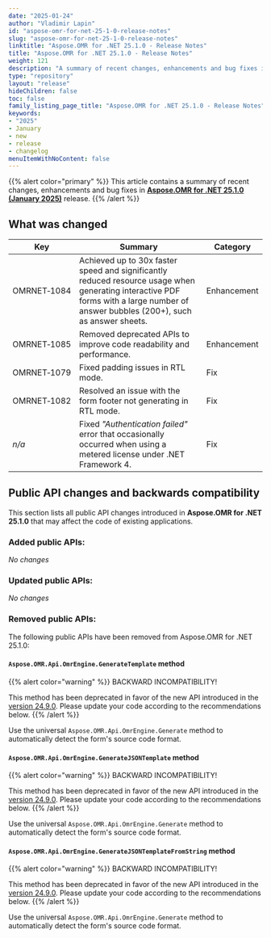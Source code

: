 ```yaml
---
date: "2025-01-24"
author: "Vladimir Lapin"
id: "aspose-omr-for-net-25-1-0-release-notes"
slug: "aspose-omr-for-net-25-1-0-release-notes"
linktitle: "Aspose.OMR for .NET 25.1.0 - Release Notes"
title: "Aspose.OMR for .NET 25.1.0 - Release Notes"
weight: 121
description: "A summary of recent changes, enhancements and bug fixes in Aspose.OMR for .NET 25.1.0 (January 2025) release."
type: "repository"
layout: "release"
hideChildren: false
toc: false
family_listing_page_title: "Aspose.OMR for .NET 25.1.0 - Release Notes"
keywords:
- "2025"
- January
- new
- release
- changelog
menuItemWithNoContent: false
---
```


{{% alert color="primary" %}}
This article contains a summary of recent changes, enhancements and bug fixes in [**Aspose.OMR for .NET 25.1.0 (January 2025)**](https://www.nuget.org/packages/Aspose.OMR/25.1.0) release.
{{% /alert %}}

## What was changed

Key | Summary | Category
--- | ------- | --------
OMRNET&#8209;1084 | Achieved up to 30x faster speed and significantly reduced resource usage when generating interactive PDF forms with a large number of answer bubbles (200+), such as answer sheets. | Enhancement
OMRNET&#8209;1085 | Removed deprecated APIs to improve code readability and performance. | Enhancement
OMRNET&#8209;1079 | Fixed padding issues in RTL mode. | Fix
OMRNET&#8209;1082 | Resolved an issue with the form footer not generating in RTL mode. | Fix
_n/a_             | Fixed _"Authentication failed"_ error that occasionally occurred when using a metered license under .NET Framework 4. | Fix

## Public API changes and backwards compatibility

This section lists all public API changes introduced in **Aspose.OMR for .NET 25.1.0** that may affect the code of existing applications.

### Added public APIs:

_No changes_

### Updated public APIs:

_No changes_

### Removed public APIs:

The following public APIs have been removed from Aspose.OMR for .NET 25.1.0:

#### `Aspose.OMR.Api.OmrEngine.GenerateTemplate` method

{{% alert color="warning" %}}
BACKWARD INCOMPATIBILITY!

This method has been deprecated in favor of the new API introduced in the [version 24.9.0](https://releases.aspose.com/omr/net/release-notes/2024/aspose-omr-for-net-24-9-0-release-notes/). Please update your code according to the recommendations below.
{{% /alert %}}

Use the universal `Aspose.OMR.Api.OmrEngine.Generate` method to automatically detect the form's source code format.

#### `Aspose.OMR.Api.OmrEngine.GenerateJSONTemplate` method

{{% alert color="warning" %}}
BACKWARD INCOMPATIBILITY!

This method has been deprecated in favor of the new API introduced in the [version 24.9.0](https://releases.aspose.com/omr/net/release-notes/2024/aspose-omr-for-net-24-9-0-release-notes/). Please update your code according to the recommendations below.
{{% /alert %}}

Use the universal `Aspose.OMR.Api.OmrEngine.Generate` method to automatically detect the form's source code format.

#### `Aspose.OMR.Api.OmrEngine.GenerateJSONTemplateFromString` method

{{% alert color="warning" %}}
BACKWARD INCOMPATIBILITY!

This method has been deprecated in favor of the new API introduced in the [version 24.9.0](https://releases.aspose.com/omr/net/release-notes/2024/aspose-omr-for-net-24-9-0-release-notes/). Please update your code according to the recommendations below.
{{% /alert %}}

Use the universal `Aspose.OMR.Api.OmrEngine.Generate` method to automatically detect the form's source code format.
